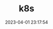 ---
pageComponent:
  name: Catalogue
  data:
    key: 05.k8s
title: k8s
date: 2023-04-01 23:17:54
permalink: /k8s/
sidebar: false
article: false
comment: false
editLink: false
---
